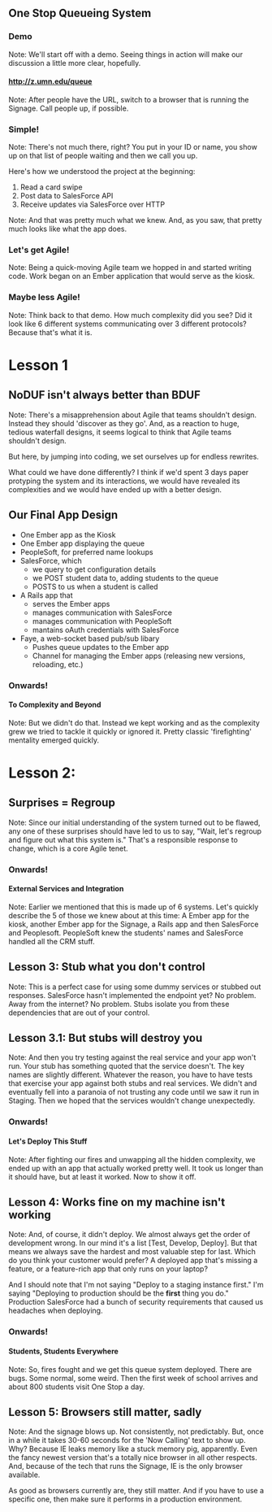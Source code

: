 ## One Stop Queueing System


### Demo

Note:
We'll start off with a demo. Seeing things in action will make our discussion a little more clear, hopefully.


#### http://z.umn.edu/queue

Note:
After people have the URL, switch to a browser that is running the Signage. Call people up, if possible.


### Simple!

Note:
There's not much there, right? You put in your ID or name, you show up on that list of people waiting and then we call you up.


Here's how we understood the project at the beginning:

1. Read a card swipe
2. Post data to SalesForce API
3. Receive updates via SalesForce over HTTP

Note: And that was pretty much what we knew. And, as you saw, that pretty much looks like what the app does.


### Let's get Agile!

Note:
Being a quick-moving Agile team we hopped in and started writing code. Work began on an Ember application that would serve as the kiosk.


### Maybe less Agile!

Note:
Think back to that demo. How much complexity did you see? Did it look like 6 different systems communicating over 3 different protocols? Because that's what it is.


# Lesson 1
## NoDUF isn't always better than BDUF

Note:
There's a misapprehension about Agile that teams shouldn't design. Instead they should 'discover as they go'. And, as a reaction to huge, tedious waterfall designs, it seems logical to think that Agile teams shouldn't design.

But here, by jumping into coding, we set ourselves up for endless rewrites.

What could we have done differently? I think if we'd spent 3 days paper protyping the system and its interactions, we would have revealed its complexities and we would have ended up with a better design.


## Our Final App Design

- One Ember app as the Kiosk
- One Ember app displaying the queue
- PeopleSoft, for preferred name lookups
- SalesForce, which
  - we query to get configuration details
  - we POST student data to, adding students to the queue
  - POSTS to us when a student is called
- A Rails app that 
  - serves the Ember apps
  - manages communication with SalesForce
  - manages communication with PeopleSoft
  - mantains oAuth credentials with SalesForce
- Faye, a web-socket based pub/sub libary
  - Pushes queue updates to the Ember app
  - Channel for managing the Ember apps (releasing new versions, reloading, etc.)


### Onwards!
#### To Complexity and Beyond

Note:
But we didn't do that. Instead we kept working and as the complexity grew we tried to tackle it quickly or ignored it. Pretty classic 'firefighting' mentality emerged quickly.


# Lesson 2:
## Surprises = Regroup

Note:
Since our initial understanding of the system turned out to be flawed, any one of these surprises should have led to us to say, "Wait, let's regroup and figure out what this system is." That's a responsible response to change, which is a core Agile tenet.


### Onwards!
#### External Services and Integration

Note:
Earlier we mentioned that this is made up of 6 systems. Let's quickly describe the 5 of those we knew about at this time: A Ember app for the kiosk, another Ember app for the Signage, a Rails app and then SalesForce and Peoplesoft. PeopleSoft knew the students' names and SalesForce handled all the CRM stuff.


## Lesson 3: Stub what you don't control

Note:
This is a perfect case for using some dummy services or stubbed out responses. SalesForce hasn't implemented the endpoint yet? No problem. Away from the internet? No problem. Stubs isolate you from these dependencies that are out of your control.


## Lesson 3.1: But stubs will destroy you

Note:
And then you try testing against the real service and your app won't run. Your stub has something quoted that the service doesn't. The key names are slightly different. Whatever the reason, you have to have tests that exercise your app against both stubs and real services. We didn't and eventually fell into a paranoia of not trusting any code until we saw it run in Staging. Then we hoped that the services wouldn't change unexpectedly.


### Onwards!
#### Let's Deploy This Stuff

Note:
After fighting our fires and unwapping all the hidden complexity, we ended up with an app that actually worked pretty well. It took us longer than it should have, but at least it worked. Now to show it off.


## Lesson 4: Works fine on my machine isn't working

Note:
And, of course, it didn't deploy. We almost always get the order of development wrong. In our mind it's a list [Test, Develop, Deploy]. But that means we always save the hardest and most valuable step for last. Which do you think your customer would prefer? A deployed app that's missing a feature, or a feature-rich app that only runs on your laptop? 

And I should note that I'm not saying "Deploy to a staging instance first." I'm saying "Deploying to production should be the **first** thing you do." Production SalesForce had a bunch of security requirements that caused us headaches when deploying.


### Onwards!
#### Students, Students Everywhere

Note:
So, fires fought and we get this queue system deployed. There are bugs. Some normal, some weird. Then the first week of school arrives and about 800 students visit One Stop a day.


## Lesson 5: Browsers still matter, sadly

Note:
And the signage blows up. Not consistently, not predictably. But, once in a while it takes 30-60 seconds for the 'Now Calling' text to show up. Why? Because IE leaks memory like a stuck memory pig, apparently. Even the fancy newest version that's a totally nice browser in all other respects. And, because of the tech that runs the Signage, IE is the only browser available.

As good as browsers currently are, they still matter. And if you have to use a specific one, then make sure it performs in a production environment.
